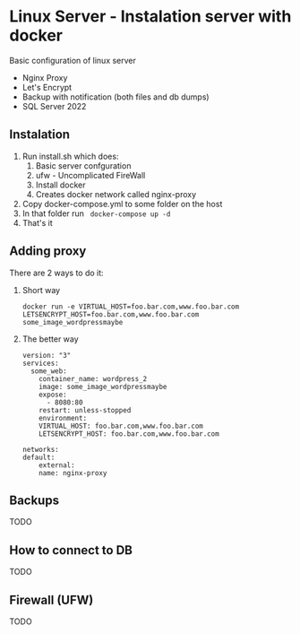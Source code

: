 # Linux Server - Instalation server with docker

Basic configuration of linux server

- Nginx Proxy
- Let's Encrypt
- Backup with notification (both files and db dumps)
- SQL Server 2022

## Instalation
1. Run install.sh which does:
   1. Basic server confguration
   2. ufw - Uncomplicated FireWall
   3. Install docker
   4. Creates docker network called nginx-proxy
2. Copy docker-compose.yml to some folder on the host 
3. In that folder run ``` docker-compose up -d```
4. That's it 

## Adding proxy
There are 2 ways to do it:

1) Short way
   ```
   docker run -e VIRTUAL_HOST=foo.bar.com,www.foo.bar.com LETSENCRYPT_HOST=foo.bar.com,www.foo.bar.com some_image_wordpressmaybe
   ```
2) The better way
    ```
    version: "3"
    services:
      some_web:
        container_name: wordpress_2
        image: some_image_wordpressmaybe
        expose:
          - 8080:80
        restart: unless-stopped
        environment:
        VIRTUAL_HOST: foo.bar.com,www.foo.bar.com 
        LETSENCRYPT_HOST: foo.bar.com,www.foo.bar.com 
    
    networks:
    default:
        external:
        name: nginx-proxy
    ```

## Backups
TODO

## How to connect to DB
TODO

## Firewall (UFW)
TODO